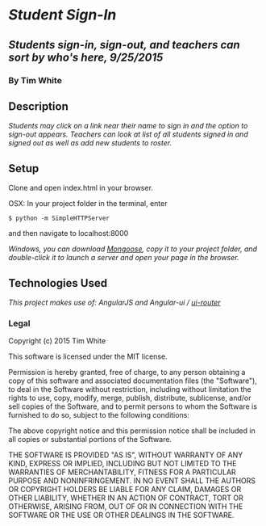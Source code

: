 # _Student Sign-In_
## _Students sign-in, sign-out, and teachers can sort by who's here, 9/25/2015_
### By Tim White
## Description
_Students may click on a link near their name to sign in and the option to sign-out appears. Teachers can look at list of all students signed in and signed out as well as add new students to roster._

## Setup

Clone and open index.html in your browser.

OSX: In your project folder in the terminal, enter
```
$ python -m SimpleHTTPServer
```
and then navigate to localhost:8000

_Windows, you can download [Mongoose](https://code.google.com/p/mongoose/), copy it to your project folder, and double-click it to launch a server and open your page in the browser._  

## Technologies Used
_This project makes use of: AngularJS and Angular-ui / [ui-router](https://github.com/angular-ui/ui-router)_

### Legal
Copyright (c) 2015 Tim White

This software is licensed under the MIT license.

Permission is hereby granted, free of charge, to any person obtaining a copy of this software and associated documentation files (the "Software"), to deal in the Software without restriction, including without limitation the rights to use, copy, modify, merge, publish, distribute, sublicense, and/or sell copies of the Software, and to permit persons to whom the Software is furnished to do so, subject to the following conditions:

The above copyright notice and this permission notice shall be included in all copies or substantial portions of the Software.

THE SOFTWARE IS PROVIDED "AS IS", WITHOUT WARRANTY OF ANY KIND, EXPRESS OR IMPLIED, INCLUDING BUT NOT LIMITED TO THE WARRANTIES OF MERCHANTABILITY, FITNESS FOR A PARTICULAR PURPOSE AND NONINFRINGEMENT. IN NO EVENT SHALL THE AUTHORS OR COPYRIGHT HOLDERS BE LIABLE FOR ANY CLAIM, DAMAGES OR OTHER LIABILITY, WHETHER IN AN ACTION OF CONTRACT, TORT OR OTHERWISE, ARISING FROM, OUT OF OR IN CONNECTION WITH THE SOFTWARE OR THE USE OR OTHER DEALINGS IN THE SOFTWARE.
